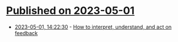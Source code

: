 # [Published on 2023-05-01](index.md)

* [2023-05-01, 14:22:30](https://lobste.rs/s/w4mewc/how_interpret_understand_act_on_feedback) - [How to interpret, understand, and act on feedback](https://felixcrux.com/blog/how-to-interpret-understand-and-act-on-feedback)
